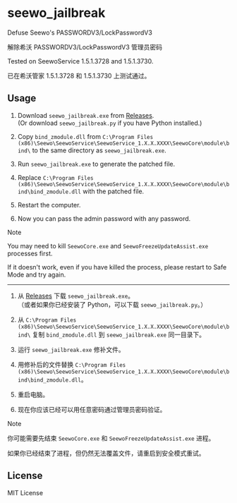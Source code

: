 # seewo_jailbreak

Defuse Seewo's PASSWORDV3/LockPasswordV3

解除希沃 PASSWORDV3/LockPasswordV3 管理员密码

Tested on SeewoService 1.5.1.3728 and 1.5.1.3730.

已在希沃管家 1.5.1.3728 和 1.5.1.3730 上测试通过。

## Usage

1. Download `seewo_jailbreak.exe` from [Releases](https://github.com/CatMe0w/seewo_jailbreak/releases).  
(Or download `seewo_jailbreak.py` if you have Python installed.)  

2. Copy `bind_zmodule.dll` from `C:\Program Files (x86)\Seewo\SeewoService\SeewoService_1.X.X.XXXX\SeewoCore\module\bind\` to the same directory as `seewo_jailbreak.exe`.
   
3. Run `seewo_jailbreak.exe` to generate the patched file.
   
4. Replace `C:\Program Files (x86)\Seewo\SeewoService\SeewoService_1.X.X.XXXX\SeewoCore\module\bind\bind_zmodule.dll` with the patched file.

5. Restart the computer.

6. Now you can pass the admin password with any password.

> [!NOTE]  
> 
> You may need to kill `SeewoCore.exe` and `SeewoFreezeUpdateAssist.exe` processes first.
> 
> If it doesn't work, even if you have killed the process, please restart to Safe Mode and try again.

---

1. 从 [Releases](https://github.com/CatMe0w/seewo_jailbreak/releases) 下载 `seewo_jailbreak.exe`。  
（或者如果你已经安装了 Python，可以下载 `seewo_jailbreak.py`。）

2. 从 `C:\Program Files (x86)\Seewo\SeewoService\SeewoService_1.X.X.XXXX\SeewoCore\module\bind\` 复制 `bind_zmodule.dll` 到 `seewo_jailbreak.exe` 同一目录下。

3. 运行 `seewo_jailbreak.exe` 修补文件。

4. 用修补后的文件替换 `C:\Program Files (x86)\Seewo\SeewoService\SeewoService_1.X.X.XXXX\SeewoCore\module\bind\bind_zmodule.dll`。

5. 重启电脑。

5. 现在你应该已经可以用任意密码通过管理员密码验证。

> [!NOTE]
>
> 你可能需要先结束 `SeewoCore.exe` 和 `SeewoFreezeUpdateAssist.exe` 进程。
>
> 如果你已经结束了进程，但仍然无法覆盖文件，请重启到安全模式重试。

## License

MIT License
